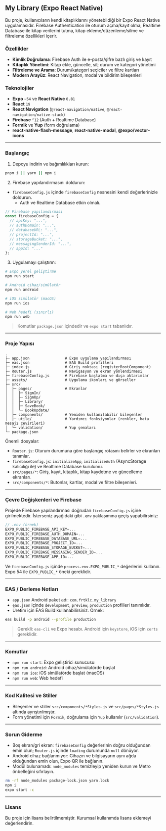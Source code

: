 ## My Library (Expo React Native)

Bu proje, kullanıcıların kendi kitaplıklarını yönetebildiği bir Expo React Native uygulamasıdır. Firebase Authentication ile oturum açma/kayıt olma, Realtime Database ile kitap verilerini tutma, kitap ekleme/düzenleme/silme ve filtreleme özellikleri içerir.

### Özellikler
- **Kimlik Doğrulama**: Firebase Auth ile e-posta/şifre bazlı giriş ve kayıt
- **Kitaplık Yönetimi**: Kitap ekle, güncelle, sil; durum ve kategori yönetimi
- **Filtreleme ve Arama**: Durum/kategori seçiciler ve filtre kartları
- **Modern Arayüz**: React Navigation, modal ve bildirim bileşenleri

### Teknolojiler
- **Expo** `~54` ve **React Native** `0.81`
- **React** `19`
- **React Navigation** (`@react-navigation/native`, `@react-navigation/native-stack`)
- **Firebase** `^12` (Auth + Realtime Database)
- **Formik** ve **Yup** (form doğrulama)
- **react-native-flash-message**, **react-native-modal**, **@expo/vector-icons**

---

### Başlangıç

1) Depoyu indirin ve bağımlılıkları kurun:

```bash
pnpm i || yarn || npm i
```

2) Firebase yapılandırmasını doldurun:
- `firebaseConfig.js` içinde `firebaseConfig` nesnesini kendi değerlerinizle doldurun.
  - Auth ve Realtime Database etkin olmalı.

```startLine:endLine:firebaseConfig.js
// Firebase yapılandırması
const firebaseConfig = {
  // apiKey: "...",
  // authDomain: "...",
  // databaseURL: "...",
  // projectId: "...",
  // storageBucket: "...",
  // messagingSenderId: "...",
  // appId: "..."
};
```

3) Uygulamayı çalıştırın:

```bash
# Expo yerel geliştirme
npm run start

# Android cihaz/simülatör
npm run android

# iOS simülatör (macOS)
npm run ios

# Web hedefi (sınırlı)
npm run web
```

> Komutlar `package.json` içindedir ve `expo start` tabanlıdır.

---

### Proje Yapısı

```startLine:endLine:.
.
├─ app.json                # Expo uygulama yapılandırması
├─ eas.json                # EAS Build profilleri
├─ index.js                # Giriş noktası (registerRootComponent)
├─ Router.js               # Navigasyon ve ekran yönlendirmesi
├─ firebaseConfig.js       # Firebase başlatma ve dışa aktarımlar
├─ assets/                 # Uygulama ikonları ve görseller
├─ src/
│  ├─ pages/               # Ekranlar
│  │  ├─ SignIn/
│  │  ├─ SignUp/
│  │  ├─ Library/
│  │  ├─ SaveBook/
│  │  └─ BookUpdate/
│  ├─ components/          # Yeniden kullanılabilir bileşenler
│  ├─ utile/               # Yardımcı fonksiyonlar (renkler, hata mesajı çevirileri)
│  └─ validation/          # Yup şemaları
└─ package.json
```

Önemli dosyalar:
- `Router.js`: Oturum durumuna göre başlangıç rotasını belirler ve ekranları tanımlar.
- `firebaseConfig.js`: `initializeApp`, `initializeAuth` (AsyncStorage kalıcılığı ile) ve Realtime Database kurulumu.
- `src/pages/*`: Giriş, kayıt, kitaplık, kitap kaydetme ve güncelleme ekranları.
- `src/components/*`: Butonlar, kartlar, modal ve filtre bileşenleri.

---

### Çevre Değişkenleri ve Firebase

Projede Firebase yapılandırması doğrudan `firebaseConfig.js` içine girilmektedir. İsterseniz aşağıdaki gibi `.env` yaklaşımına geçiş yapabilirsiniz:

```js
// .env (örnek)
EXPO_PUBLIC_FIREBASE_API_KEY=...
EXPO_PUBLIC_FIREBASE_AUTH_DOMAIN=...
EXPO_PUBLIC_FIREBASE_DATABASE_URL=...
EXPO_PUBLIC_FIREBASE_PROJECT_ID=...
EXPO_PUBLIC_FIREBASE_STORAGE_BUCKET=...
EXPO_PUBLIC_FIREBASE_MESSAGING_SENDER_ID=...
EXPO_PUBLIC_FIREBASE_APP_ID=...
```

Ve `firebaseConfig.js` içinde `process.env.EXPO_PUBLIC_*` değerlerini kullanın. Expo 54 ile `EXPO_PUBLIC_*` öneki gereklidir.

---

### EAS / Derleme Notları

- `app.json` Android paket adı: `com.frtklc.my_library`
- `eas.json` içinde `development`, `preview`, `production` profilleri tanımlıdır.
- Üretim için EAS Build kullanabilirsiniz. Örnek:

```bash
eas build -p android --profile production
```

> Gerekli: `eas-cli` ve Expo hesabı. Android için `keystore`, iOS için `certs` gereklidir.

---

### Komutlar

- `npm run start`: Expo geliştirici sunucusu
- `npm run android`: Android cihaz/simülatörde başlat
- `npm run ios`: iOS simülatörde başlat (macOS)
- `npm run web`: Web hedefi

---

### Kod Kalitesi ve Stiller

- Bileşenler ve stiller `src/components/*Styles.js` ve `src/pages/*Styles.js` altında ayrıştırılmıştır.
- Form yönetimi için `Formik`, doğrulama için `Yup` kullanılır (`src/validation`).

---

### Sorun Giderme

- Boş ekran/gri ekran: `firebaseConfig` değerlerinin doğru olduğundan emin olun; `Router.js` içinde `loading` durumunda `null` dönüyor.
- Android cihaz bağlanmıyor: Cihazın ve bilgisayarın aynı ağda olduğundan emin olun, Expo QR ile bağlanın.
- Modül bulunamadı: `node_modules` temizleyip yeniden kurun ve Metro önbelleğini sıfırlayın.

```bash
rm -rf node_modules package-lock.json yarn.lock
npm i
expo start -c
```

---

### Lisans

Bu proje için lisans belirtilmemiştir. Kurumsal kullanımda lisans eklemeyi değerlendirin.

